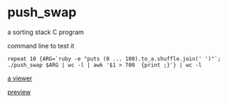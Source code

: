# push_swap
a sorting stack C program

command line to test it

    repeat 10 {ARG=`ruby -e "puts (0 ... 100).to_a.shuffle.join(' ')"`; ./push_swap $ARG | wc -l | awk '$1 > 700  {print ;}'} | wc -l

[a viewer](https://github.com/thberrid/yapv)

[preview](http://pushswap.machine.ovh)
